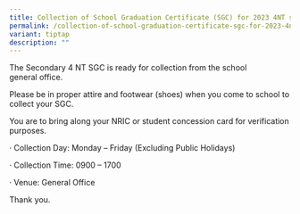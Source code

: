 ```yaml
---
title: Collection of School Graduation Certificate (SGC) for 2023 4NT students
permalink: /collection-of-school-graduation-certificate-sgc-for-2023-4nt-students/
variant: tiptap
description: ""
---
```

<p>The Secondary 4 NT&nbsp;SGC&nbsp;is ready for&nbsp;collection from the
school general&nbsp;office.</p>
<p>Please be in proper&nbsp;attire and footwear (shoes) when you come to
school to collect your&nbsp;SGC.&nbsp;</p>
<p>You are to&nbsp;bring along your NRIC or student concession card for verification
purposes.</p>
<p>· Collection Day: Monday – Friday (Excluding Public Holidays)</p>
<p>· Collection Time: 0900 – 1700</p>
<p>· Venue: General Office</p>
<p>Thank you.</p>